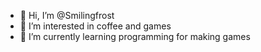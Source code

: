 - 👋 Hi, I’m @Smilingfrost
- 👀 I’m interested in coffee and games
- 🌱 I’m currently learning programming for making games

<!---
Smilingfrost/Smilingfrost is a ✨ special ✨ repository because its `README.md` (this file) appears on your GitHub profile.
You can click the Preview link to take a look at your changes.
--->

